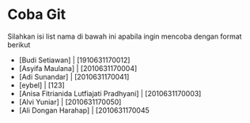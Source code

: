 # Coba Git
Silahkan isi list nama di bawah ini apabila ingin mencoba dengan format berikut

- [Budi Setiawan] | [1910631170012]
- [Asyifa Maulana] | [2010631170004]
- [Adi Sunandar] | [2010631170041]
- [eybel] | [123]
- [Anisa Fitrianida Lutfiajati Pradhyani] | [2010631170003]
- [Alvi Yuniar] | [2010631170050]
- [Ali Dongan Harahap] | [2010631170045